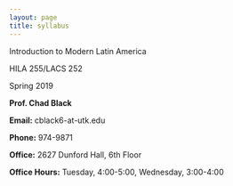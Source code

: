 ```yaml
---
layout: page
title: syllabus
---
```



Introduction to Modern Latin America

HILA 255/LACS 252

Spring 2019

**Prof. Chad Black**

**Email:** cblack6-at-utk.edu

**Phone:** 974-9871

**Office:** 2627 Dunford Hall, 6th Floor

**Office Hours:** Tuesday, 4:00-5:00, Wednesday, 3:00-4:00



